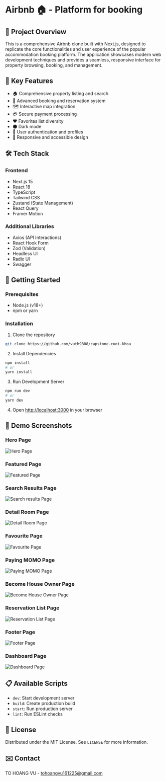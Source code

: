 # Airbnb 🏠 - Platform for booking

## 📝 Project Overview

This is a comprehensive Airbnb clone built with Next.js, designed to replicate the core functionalities and user experience of the popular accommodation booking platform. The application showcases modern web development techniques and provides a seamless, responsive interface for property browsing, booking, and management.

## 🌟 Key Features

- 🏠 Comprehensive property listing and search
- 📅 Advanced booking and reservation system
- 🗺️ Interactive map integration
- 💳 Secure payment processing
- ❤️ Favorites list diversity
- 🌑 Dark mode
- 👤 User authentication and profiles
- 🌈 Responsive and accessible design

## 🛠 Tech Stack

### Frontend

- Next.js 15
- React 18
- TypeScript
- Tailwind CSS
- Zustand (State Management)
- React Query
- Framer Motion

### Additional Libraries

- Axios (API Interactions)
- React Hook Form
- Zod (Validation)
- Headless UI
- Radix UI
- Swagger

## 🚀 Getting Started

### Prerequisites

- Node.js (v18+)
- npm or yarn

### Installation

1. Clone the repository

```bash
git clone https://github.com/vuth9808/capstone-cuoi-khoa
```

2. Install Dependencies

```bash
npm install
# or
yarn install
```

3. Run Development Server

```bash
npm run dev
# or
yarn dev
```

4. Open [http://localhost:3000](http://localhost:3000) in your browser

## 📸 Demo Screenshots

### Hero Page

![ Hero Page](/public/images/demo/hero.jpg)

### Featured Page

![Featured Page](/public/images/demo/featured.jpg)

### Search Results Page

![Search results Page](/public/images/demo/search-results.jpg)

### Detail Room Page

![Detail Room Page](/public/images/demo/detail-room.jpg)

### Favourite Page

![Favourite Page](/public/images/demo/favourite.jpg)

### Paying MOMO Page

![Paying MOMO Page](/public/images/demo/payingMOMO.jpg)

### Become House Owner Page

![Become House Owner Page](/public/images/demo/house-owner.jpg)

### Reservation List Page

![Reservation List Page](/public/images/demo/reservation-list.jpg)

### Footer Page

![Footer Page](/public/images/demo/footer.jpg)

### Dashboard Page

![Dashboard Page](/public/images/demo/dashboard.jpg)

## 📋 Available Scripts

- `dev`: Start development server
- `build`: Create production build
- `start`: Run production server
- `lint`: Run ESLint checks

## 📜 License

Distributed under the MIT License. See `LICENSE` for more information.

## ✉️ Contact

TO HOANG VU - [tohoangvu161225@gmail.com](mailto:tohoangvu161225@gmail.com)
